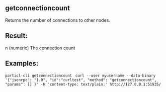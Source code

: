 ## getconnectioncount

Returns the number of connections to other nodes.

## Result:
n          (numeric) The connection count

## Examples:
`particl-cli getconnectioncount `
`curl --user myusername --data-binary '{"jsonrpc": "1.0", "id":"curltest", "method": "getconnectioncount", "params": [] }' -H 'content-type: text/plain;' http://127.0.0.1:51935/`
